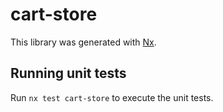 # cart-store

This library was generated with [Nx](https://nx.dev).

## Running unit tests

Run `nx test cart-store` to execute the unit tests.
